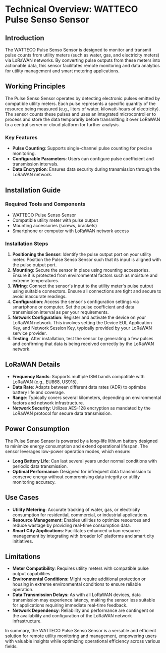 # Technical Overview: WATTECO Pulse Senso Sensor

## Introduction
The WATTECO Pulse Senso Sensor is designed to monitor and transmit pulse counts from utility meters (such as water, gas, and electricity meters) via LoRaWAN networks. By converting pulse outputs from these meters into actionable data, this sensor facilitates remote monitoring and data analytics for utility management and smart metering applications.

## Working Principles
The Pulse Senso Sensor operates by detecting electronic pulses emitted by compatible utility meters. Each pulse represents a specific quantity of the resource being measured (e.g., liters of water, kilowatt-hours of electricity). The sensor counts these pulses and uses an integrated microcontroller to process and store the data temporarily before transmitting it over LoRaWAN to a central server or cloud platform for further analysis.

### Key Features
- **Pulse Counting**: Supports single-channel pulse counting for precise monitoring.
- **Configurable Parameters**: Users can configure pulse coefficient and transmission intervals.
- **Data Encryption**: Ensures data security during transmission through the LoRaWAN network.

## Installation Guide
### Required Tools and Components
- WATTECO Pulse Senso Sensor
- Compatible utility meter with pulse output
- Mounting accessories (screws, brackets)
- Smartphone or computer with LoRaWAN network access

### Installation Steps
1. **Positioning the Sensor**: Identify the pulse output port on your utility meter. Position the Pulse Senso Sensor such that its input is aligned with the pulse output port.
2. **Mounting**: Secure the sensor in place using mounting accessories. Ensure it is protected from environmental factors such as moisture and extreme temperatures.
3. **Wiring**: Connect the sensor's input to the utility meter's pulse output using suitable connectors. Ensure all connections are tight and secure to avoid inaccurate readings.
4. **Configuration**: Access the sensor's configuration settings via smartphone or computer. Set the pulse coefficient and data transmission interval as per your requirements.
5. **Network Configuration**: Register and activate the device on your LoRaWAN network. This involves setting the Device EUI, Application Key, and Network Session Key, typically provided by your LoRaWAN service provider.
6. **Testing**: After installation, test the sensor by generating a few pulses and confirming that data is being received correctly by the LoRaWAN network.

## LoRaWAN Details
- **Frequency Bands**: Supports multiple ISM bands compatible with LoRaWAN (e.g., EU868, US915).
- **Data Rate**: Adapts between different data rates (ADR) to optimize battery life and coverage.
- **Range**: Typically covers several kilometers, depending on environmental factors and network infrastructure.
- **Network Security**: Utilizes AES-128 encryption as mandated by the LoRaWAN protocol for secure data transmission.

## Power Consumption
The Pulse Senso Sensor is powered by a long-life lithium battery designed to minimize energy consumption and extend operational lifespan. The sensor leverages low-power operation modes, which ensure:
- **Long Battery Life**: Can last several years under normal conditions with periodic data transmission.
- **Optimal Performance**: Designed for infrequent data transmission to conserve energy without compromising data integrity or utility monitoring accuracy.

## Use Cases
- **Utility Metering**: Accurate tracking of water, gas, or electricity consumption for residential, commercial, or industrial applications.
- **Resource Management**: Enables utilities to optimize resources and reduce wastage by providing real-time consumption data.
- **Smart City Applications**: Facilitates enhanced urban resource management by integrating with broader IoT platforms and smart city initiatives.

## Limitations
- **Meter Compatibility**: Requires utility meters with compatible pulse output capabilities.
- **Environmental Conditions**: Might require additional protection or housing in extreme environmental conditions to ensure reliable operation.
- **Data Transmission Delays**: As with all LoRaWAN devices, data transmission may experience latency, making the sensor less suitable for applications requiring immediate real-time feedback.
- **Network Dependency**: Reliability and performance are contingent on the availability and configuration of the LoRaWAN network infrastructure.

In summary, the WATTECO Pulse Senso Sensor is a versatile and efficient solution for remote utility monitoring and management, empowering users with valuable insights while optimizing operational efficiency across various fields.